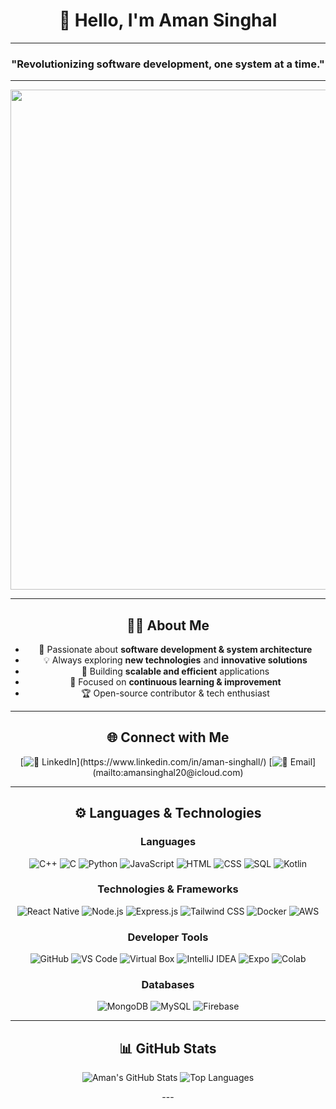 <div align="center">

# 👋 Hello, I'm Aman Singhal

---

### "Revolutionizing software development, one system at a time."

---

<img src="https://user-images.githubusercontent.com/74038190/225813708-98b745f2-7d22-48cf-9150-083f1b00d6c9.gif" width="800"/>

---

## 👨‍💻 About Me
- 🚀 Passionate about **software development & system architecture**
- 💡 Always exploring **new technologies** and **innovative solutions**
- 🔧 Building **scalable and efficient** applications
- 🎯 Focused on **continuous learning & improvement**
- 🏆 Open-source contributor & tech enthusiast

---

## 🌐 Connect with Me
[![🔗 LinkedIn]([https://img.shields.io/badge/LinkedIn-Aman_Singhal-blue?style=for-the-badge&logo=linkedin](https://user-images.githubusercontent.com/74038190/235294012-0a55e343-37ad-4b0f-924f-c8431d9d2483.gif))](https://www.linkedin.com/in/aman-singhall/)
[![📧 Email]([https://img.shields.io/badge/Email-amansinghal20@icloud.com-red?style=for-the-badge&logo=gmail](https://user-images.githubusercontent.com/74038190/216122065-2f028bae-25d6-4a3c-bc9f-175394ed5011.png))](mailto:amansinghal20@icloud.com)

---

## ⚙️ Languages & Technologies
### **Languages**
![C++](https://user-images.githubusercontent.com/74038190/212281775-b468df30-4edc-4bf8-a4ee-f52e1aaddc86.gif)
![C](https://user-images.githubusercontent.com/74038190/212281775-b468df30-4edc-4bf8-a4ee-f52e1aaddc86.gif)
![Python](https://user-images.githubusercontent.com/74038190/212281775-b468df30-4edc-4bf8-a4ee-f52e1aaddc86.gif)
![JavaScript](https://user-images.githubusercontent.com/74038190/212281775-b468df30-4edc-4bf8-a4ee-f52e1aaddc86.gif)
![HTML](https://user-images.githubusercontent.com/74038190/212281775-b468df30-4edc-4bf8-a4ee-f52e1aaddc86.gif)
![CSS](https://user-images.githubusercontent.com/74038190/212281775-b468df30-4edc-4bf8-a4ee-f52e1aaddc86.gif)
![SQL](https://user-images.githubusercontent.com/74038190/212281775-b468df30-4edc-4bf8-a4ee-f52e1aaddc86.gif)
![Kotlin](https://user-images.githubusercontent.com/74038190/212281775-b468df30-4edc-4bf8-a4ee-f52e1aaddc86.gif)

### **Technologies & Frameworks**
![React Native](https://user-images.githubusercontent.com/74038190/212281775-b468df30-4edc-4bf8-a4ee-f52e1aaddc86.gif)
![Node.js](https://user-images.githubusercontent.com/74038190/212281775-b468df30-4edc-4bf8-a4ee-f52e1aaddc86.gif)
![Express.js](https://user-images.githubusercontent.com/74038190/212281775-b468df30-4edc-4bf8-a4ee-f52e1aaddc86.gif)
![Tailwind CSS](https://user-images.githubusercontent.com/74038190/212281775-b468df30-4edc-4bf8-a4ee-f52e1aaddc86.gif)
![Docker](https://user-images.githubusercontent.com/74038190/212281775-b468df30-4edc-4bf8-a4ee-f52e1aaddc86.gif)
![AWS](https://user-images.githubusercontent.com/74038190/212281775-b468df30-4edc-4bf8-a4ee-f52e1aaddc86.gif)

### **Developer Tools**
![GitHub](https://user-images.githubusercontent.com/74038190/212281775-b468df30-4edc-4bf8-a4ee-f52e1aaddc86.gif)
![VS Code](https://user-images.githubusercontent.com/74038190/212281775-b468df30-4edc-4bf8-a4ee-f52e1aaddc86.gif)
![Virtual Box](https://user-images.githubusercontent.com/74038190/212281775-b468df30-4edc-4bf8-a4ee-f52e1aaddc86.gif)
![IntelliJ IDEA](https://user-images.githubusercontent.com/74038190/212281775-b468df30-4edc-4bf8-a4ee-f52e1aaddc86.gif)
![Expo](https://user-images.githubusercontent.com/74038190/212281775-b468df30-4edc-4bf8-a4ee-f52e1aaddc86.gif)
![Colab](https://user-images.githubusercontent.com/74038190/212281775-b468df30-4edc-4bf8-a4ee-f52e1aaddc86.gif)

### **Databases**
![MongoDB](https://user-images.githubusercontent.com/74038190/212281775-b468df30-4edc-4bf8-a4ee-f52e1aaddc86.gif)
![MySQL](https://user-images.githubusercontent.com/74038190/212281775-b468df30-4edc-4bf8-a4ee-f52e1aaddc86.gif)
![Firebase](https://user-images.githubusercontent.com/74038190/212281775-b468df30-4edc-4bf8-a4ee-f52e1aaddc86.gif)

---

## 📊 GitHub Stats
![Aman's GitHub Stats](https://github-readme-stats.vercel.app/api?username=TROCK3338&show_icons=true&theme=tokyonight)
![Top Languages](https://github-readme-stats.vercel.app/api/top-langs/?username=TROCK3338&layout=compact&theme=tokyonight)

---</div>
